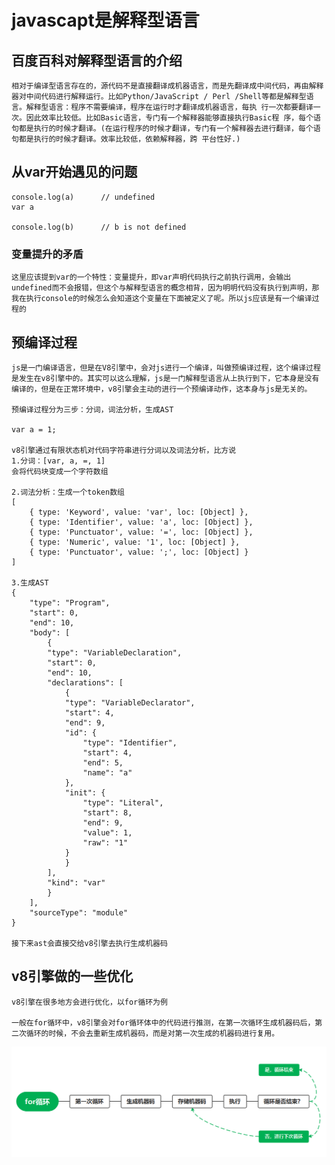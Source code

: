 # javascapt是解释型语言

## 百度百科对解释型语言的介绍
    
    相对于编译型语言存在的，源代码不是直接翻译成机器语言，而是先翻译成中间代码，再由解释器对中间代码进行解释运行。比如Python/JavaScript / Perl /Shell等都是解释型语言。解释型语言：程序不需要编译，程序在运行时才翻译成机器语言，每执 行一次都要翻译一次。因此效率比较低。比如Basic语言，专门有一个解释器能够直接执行Basic程 序，每个语句都是执行的时候才翻译。(在运行程序的时候才翻译，专门有一个解释器去进行翻译，每个语句都是执行的时候才翻译。效率比较低，依赖解释器，跨 平台性好.)

## 从var开始遇见的问题

    console.log(a)      // undefined
    var a

    console.log(b)      // b is not defined
    
### 变量提升的矛盾

    这里应该提到var的一个特性：变量提升，即var声明代码执行之前执行调用，会输出undefined而不会报错，但这个与解释型语言的概念相背，因为明明代码没有执行到声明，那我在执行console的时候怎么会知道这个变量在下面被定义了呢。所以js应该是有一个编译过程的

## 预编译过程

    js是一门编译语言，但是在V8引擎中，会对js进行一个编译，叫做预编译过程，这个编译过程是发生在v8引擎中的。其实可以这么理解，js是一门解释型语言从上执行到下，它本身是没有编译的，但是在正常环境中，v8引擎会主动的进行一个预编译动作，这本身与js是无关的。

    预编译过程分为三步：分词，词法分析，生成AST

    var a = 1;

    v8引擎通过有限状态机对代码字符串进行分词以及词法分析，比方说
    1.分词：[var, a, =, 1]
    会将代码块变成一个字符数组

    2.词法分析：生成一个token数组
    [
        { type: 'Keyword', value: 'var', loc: [Object] },
        { type: 'Identifier', value: 'a', loc: [Object] },
        { type: 'Punctuator', value: '=', loc: [Object] },
        { type: 'Numeric', value: '1', loc: [Object] },
        { type: 'Punctuator', value: ';', loc: [Object] }
    ]

    3.生成AST
    {
        "type": "Program",
        "start": 0,
        "end": 10,
        "body": [
            {
            "type": "VariableDeclaration",
            "start": 0,
            "end": 10,
            "declarations": [
                {
                "type": "VariableDeclarator",
                "start": 4,
                "end": 9,
                "id": {
                    "type": "Identifier",
                    "start": 4,
                    "end": 5,
                    "name": "a"
                },
                "init": {
                    "type": "Literal",
                    "start": 8,
                    "end": 9,
                    "value": 1,
                    "raw": "1"
                }
                }
            ],
            "kind": "var"
            }
        ],
        "sourceType": "module"
    }

    接下来ast会直接交给v8引擎去执行生成机器码

## v8引擎做的一些优化

    v8引擎在很多地方会进行优化，以for循环为例

    一般在for循环中，v8引擎会对for循环体中的代码进行推测，在第一次循环生成机器码后，第二次循环的时候，不会去重新生成机器码，而是对第一次生成的机器码进行复用。

![img](./img1.png)